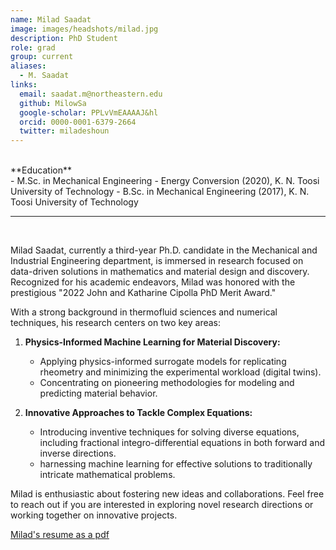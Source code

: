 ```yaml
---
name: Milad Saadat
image: images/headshots/milad.jpg
description: PhD Student
role: grad
group: current
aliases:
  - M. Saadat
links:
  email: saadat.m@northeastern.edu
  github: MilowSa
  google-scholar: PPLvVmEAAAAJ&hl
  orcid: 0000-0001-6379-2664
  twitter: miladeshoun
---
```


<br>
**Education**
<br>
- M.Sc. in Mechanical Engineering - Energy Conversion (2020), K. N. Toosi University of Technology
- B.Sc. in Mechanical Engineering (2017), K. N. Toosi University of Technology
<br>
<hr>
<br>


Milad Saadat, currently a third-year Ph.D. candidate in the Mechanical and Industrial Engineering department, is immersed in research focused on data-driven solutions in mathematics and material design and discovery. Recognized for his academic endeavors, Milad was honored with the prestigious "2022 John and Katharine Cipolla PhD Merit Award."

With a strong background in thermofluid sciences and numerical techniques, his research centers on two key areas:

1. **Physics-Informed Machine Learning for Material Discovery:**
   * Applying physics-informed surrogate models for replicating rheometry and minimizing the experimental workload (digital twins).
   * Concentrating on pioneering methodologies for modeling and predicting material behavior.

2. **Innovative Approaches to Tackle Complex Equations:**
   * Introducing inventive techniques for solving diverse equations, including fractional integro-differential equations in both forward and inverse directions.
   * harnessing machine learning for effective solutions to traditionally intricate mathematical problems.

Milad is enthusiastic about fostering new ideas and collaborations. Feel free to reach out if you are interested in exploring novel research directions or working together on innovative projects.


[Milad's resume as a pdf](https://procf.github.io/pdfs/MiladSaadat_Resume.pdf)
